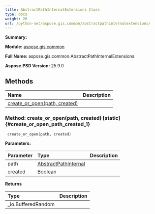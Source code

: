 ```yaml
---
title: AbstractPathInternalExtensions Class
type: docs
weight: 20
url: /python-net/aspose.gis.common/abstractpathinternalextensions/
---
```


**Summary:** 

**Module:** [aspose.gis.common](/psd/python-net/aspose.gis.common/)

**Full Name:** aspose.gis.common.AbstractPathInternalExtensions

**Aspose.PSD Version:** 25.9.0

## **Methods**
| **Name** | **Description** |
| :- | :- |
| [create_or_open(path, created)](#create_or_open_path_created_1) |    |


### Method: create_or_open(path, created)  [static] {#create_or_open_path_created_1}


```
 create_or_open(path, created) 
```

  

**Parameters:**

| Parameter | Type | Description |
| :- | :- | :- |
| path | [AbstractPathInternal](/psd/python-net/aspose.gis.common/abstractpathinternal) |  |
| created | Boolean |  |

**Returns**

| Type | Description |
| :- | :- |
| _io.BufferedRandom |  |


